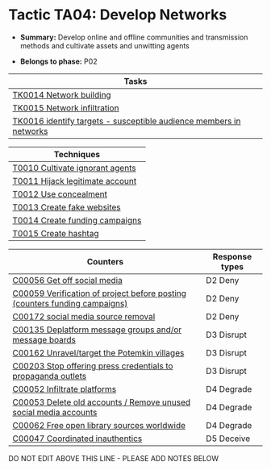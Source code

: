 # Tactic TA04: Develop Networks

* **Summary:** Develop online and offline communities and transmission methods and cultivate assets and unwitting agents

* **Belongs to phase:** P02



| Tasks |
| ----- |
| [TK0014 Network building](../tasks/TK0014.md) |
| [TK0015 Network infiltration](../tasks/TK0015.md) |
| [TK0016 identify targets - susceptible audience members in networks](../tasks/TK0016.md) |



| Techniques |
| ---------- |
| [T0010 Cultivate ignorant agents](../techniques/T0010.md) |
| [T0011 Hijack legitimate account](../techniques/T0011.md) |
| [T0012 Use concealment](../techniques/T0012.md) |
| [T0013 Create fake websites](../techniques/T0013.md) |
| [T0014 Create funding campaigns](../techniques/T0014.md) |
| [T0015 Create hashtag](../techniques/T0015.md) |



| Counters | Response types |
| -------- | -------------- |
| [C00056 Get off social media](../counters/C00056.md) | D2 Deny |
| [C00059 Verification of project before posting (counters funding campaigns)](../counters/C00059.md) | D2 Deny |
| [C00172 social media source removal](../counters/C00172.md) | D2 Deny |
| [C00135 Deplatform message groups and/or message boards](../counters/C00135.md) | D3 Disrupt |
| [C00162 Unravel/target the Potemkin villages](../counters/C00162.md) | D3 Disrupt |
| [C00203 Stop offering press credentials to propaganda outlets](../counters/C00203.md) | D3 Disrupt |
| [C00052 Infiltrate platforms](../counters/C00052.md) | D4 Degrade |
| [C00053 Delete old accounts / Remove unused social media accounts](../counters/C00053.md) | D4 Degrade |
| [C00062 Free open library sources worldwide](../counters/C00062.md) | D4 Degrade |
| [C00047 Coordinated inauthentics](../counters/C00047.md) | D5 Deceive |


DO NOT EDIT ABOVE THIS LINE - PLEASE ADD NOTES BELOW